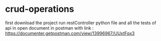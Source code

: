 # crud-operations
first download the project 
run restController python file
and all the tests of api in open document in postman with link : https://documenter.getpostman.com/view/13996967/UUxtFqx3
